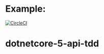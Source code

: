 # Example:
[![CircleCI](https://circleci.com/gh/abelclopes/dotnetcore-5-api-tdd.svg?style=svg&circle-token=4314c09384cb0c1a17d4cc073731981cea4cdf07)](<https://github.com/abelclopes/dotnetcore-5-api-tdd>)


# dotnetcore-5-api-tdd
